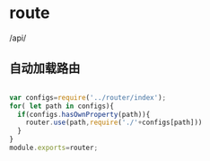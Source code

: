 route
============
/api/

## 自动加载路由
```js

var configs=require('../router/index');
for( let path in configs){
  if(configs.hasOwnProperty(path)){
    router.use(path,require('./'+configs[path]))
  }
}
module.exports=router;
```








